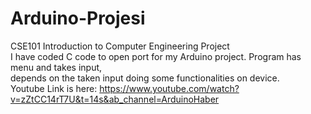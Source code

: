 # Arduino-Projesi </br>
CSE101 Introduction to Computer Engineering Project</br>
I have coded C code to open port for my Arduino project. Program has menu and takes input,</br>
depends on the taken input doing some functionalities on device. </br>
Youtube Link is here: https://www.youtube.com/watch?v=zZtCC14rT7U&t=14s&ab_channel=ArduinoHaber 
